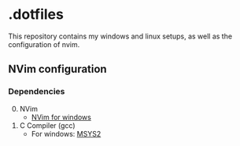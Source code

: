 # .dotfiles

This repository contains my windows and linux setups, as well as the configuration of nvim.

## NVim configuration

### Dependencies

0. NVim
    - [NVim for windows](https://neovim.io/)
1. C Compiler (gcc)
    - For windows: [MSYS2](https://code.visualstudio.com/docs/languages/cpp)
